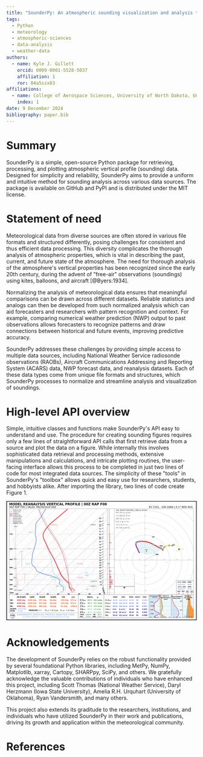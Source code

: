 ```yaml
---
title: "SounderPy: An atmospheric sounding visualization and analysis tool for Python"
tags:
  - Python
  - meteorology
  - atmospheric-sciences
  - data-analysis
  - weather-data
authors:
  - name: Kyle J. Gillett
    orcid: 0009-0001-5528-5037
    affiliation: 1
    ror: 04a5szx83
affiliations:
  - name: College of Aerospace Sciences, University of North Dakota, United States
    index: 1
date: 9 December 2024
bibliography: paper.bib
---
```



# Summary

SounderPy is a simple, open-source Python package for retrieving, processing, and
plotting atmospheric vertical profile (sounding) data. Designed for simplicity and
reliability, SounderPy aims to provide a uniform and intuitive method for sounding
analysis across various data sources. The package is available on GitHub and PyPI
and is distributed under the MIT license.

# Statement of need

Meteorological data from diverse sources are often stored in various file
formats and structured differently, posing challenges for consistent and thus
efficient data processing. This diversity complicates the thorough analysis of
atmospheric properties, which is vital in describing the past, current, and future
state of the atmosphere. The need for thorough analysis of the atmosphere's 
vertical properties has been recognized since the early 20th century, during the 
advent of "free-air" observations (soundings) using kites, balloons, and aircraft 
[@Byers:1934].

Normalizing the analysis of meteorological data ensures that meaningful comparisons 
can be drawn across different datasets. Reliable statistics and analogs can then be 
developed from such normalized analysis which can aid forecasters and researchers with 
pattern recognition and context. For example, comparing numerical weather prediction 
(NWP) output to past observations allows forecasters to recognize patterns and draw 
connections between historical and future events, improving predictive accuracy.

SounderPy addresses these challenges by providing simple access to multiple data sources,
including National Weather Service radiosonde observations (RAOBs), Aircraft Communications 
Addressing and Reporting System (ACARS) data, NWP forecast data, and reanalysis datasets.
Each of these data types come from unique file formats and structures, which SounderPy
processes to normalize and streamline analysis and visualization of soundings.


# High-level API overview

Simple, intuitive classes and functions make SounderPy's API easy to understand and
use. The procedure for creating sounding figures requires only a few lines of 
straightforward API calls that first retrieve data from a source and plot the data 
on a figure. While internally this involves sophisticated data retrieval and processing
methods, extensive manipulations and calculations, and intricate plotting routines, the
user-facing interface allows this process to be completed in just two lines of code for
most integrated data sources. The simplicity of these "tools" in SounderPy's "toolbox"
allows quick and easy use for researchers, students, and hobbyists alike. After importing
the library, two lines of code create Figure 1. 


![Figure 1: A sounding figure of NCEP RAP reanalysis data for a severe weather event in northern South Dakota on August 28th, 2024](figure_1.jpg)

# Acknowledgements

The development of SounderPy relies on the robust functionality provided by
several foundational Python libraries, including MetPy, NumPy, Matplotlib,
xarray, Cartopy, SHARPpy, SciPy, and others. We gratefully acknowledge the
valuable contributions of individuals who have enhanced this project, including
Scott Thomas (National Weather Service), Daryl Herzmann (Iowa State University),
Amelia R.H. Urquhart (University of Oklahoma), Ryan Vandersmith, and many others.

This project also extends its graditude to the researchers, institutions, and 
individuals who have utilized SounderPy in their work and publications, driving
its growth and application within the meteorological community.



# References


